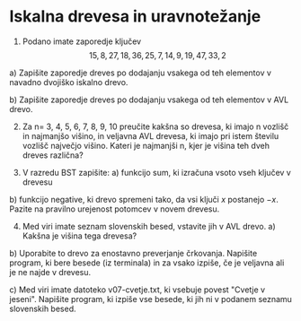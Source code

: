 # Iskalna drevesa in uravnotežanje


1. Podano imate zaporedje ključev $$15, 8, 27, 18, 36, 25, 7, 14, 9, 19, 47, 33, 2$$

a) Zapišite zaporedje dreves po dodajanju vsakega od teh elementov v navadno dvojiško iskalno drevo.

b) Zapišite zaporedje dreves po dodajanju vsakega od teh elementov v AVL drevo.

2. Za n= 3, 4, 5, 6, 7, 8, 9, 10 preučite kakšna so drevesa, ki imajo n vozlišč in najmanjšo višino, in veljavna AVL drevesa, ki imajo pri istem številu vozlišč največjo višino. Kateri je najmanjši n, kjer je višina teh dveh dreves različna?

3. V razredu BST zapišite:
a) funkcijo sum, ki izračuna vsoto vseh ključev v drevesu

b) funkcijo negative, ki drevo spremeni tako, da vsi ključi $x$ postanejo $-x$. Pazite na pravilno urejenost potomcev v novem drevesu.

4. Med viri imate seznam slovenskih besed, vstavite jih v AVL drevo.
a) Kakšna je višina tega drevesa?

b) Uporabite to drevo za enostavno preverjanje črkovanja. Napišite program, ki bere besede (iz terminala) in za vsako izpiše, če je veljavna ali je ne najde v drevesu.

c) Med viri imate datoteko v07-cvetje.txt, ki vsebuje povest "Cvetje v jeseni". Napišite program, ki izpiše vse besede, ki jih ni v podanem seznamu slovenskih besed. 